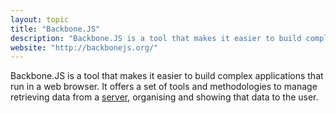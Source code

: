 ```yaml
---
layout: topic
title: "Backbone.JS"
description: "Backbone.JS is a tool that makes it easier to build complex applications that run in a web browser."
website: "http://backbonejs.org/"
---
```


Backbone.JS is a tool that makes it easier to build complex applications that run in a web browser. It offers a set of tools and methodologies to manage retrieving data from a [server](client-server), organising and showing that data to the user.
